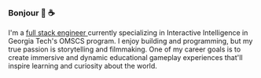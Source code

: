 ### Bonjour 👋 ☕️ 
I'm a <u> full stack engineer </u> currently specializing in Interactive Intelligence in Georgia Tech's OMSCS program. I enjoy building and programming, but my true passion is storytelling and filmmaking. One of my career goals is to create immersive and dynamic educational gameplay experiences that'll inspire learning and curiosity about the world. 

<!--
**aaronzomback/aaronzomback** is a ✨ _special_ ✨ repository because its `README.md` (this file) appears on your GitHub profile.



